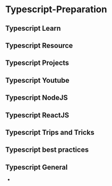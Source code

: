 # Typescript-Preparation

## Typescript Learn

## Typescript Resource

## Typescript Projects

## Typescript Youtube

## Typescript NodeJS

## Typescript ReactJS

## Typescript Trips and Tricks

## Typescript best practices

## Typescript General
- []()<br>


